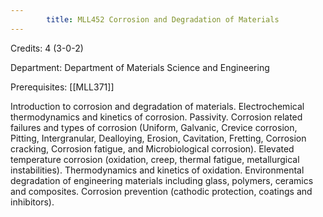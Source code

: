 ```yaml
---
        title: MLL452 Corrosion and Degradation of Materials
---
```

Credits: 4 (3-0-2)

Department: Department of Materials Science and Engineering

Prerequisites: [[MLL371]]

Introduction to corrosion and degradation of materials. Electrochemical thermodynamics and kinetics of corrosion. Passivity. Corrosion related failures and types of corrosion (Uniform, Galvanic, Crevice corrosion, Pitting, Intergranular, Dealloying, Erosion, Cavitation, Fretting, Corrosion cracking, Corrosion fatigue, and Microbiological corrosion). Elevated temperature corrosion (oxidation, creep, thermal fatigue, metallurgical instabilities). Thermodynamics and kinetics of oxidation. Environmental degradation of engineering materials including glass, polymers, ceramics and composites. Corrosion prevention (cathodic protection, coatings and inhibitors).